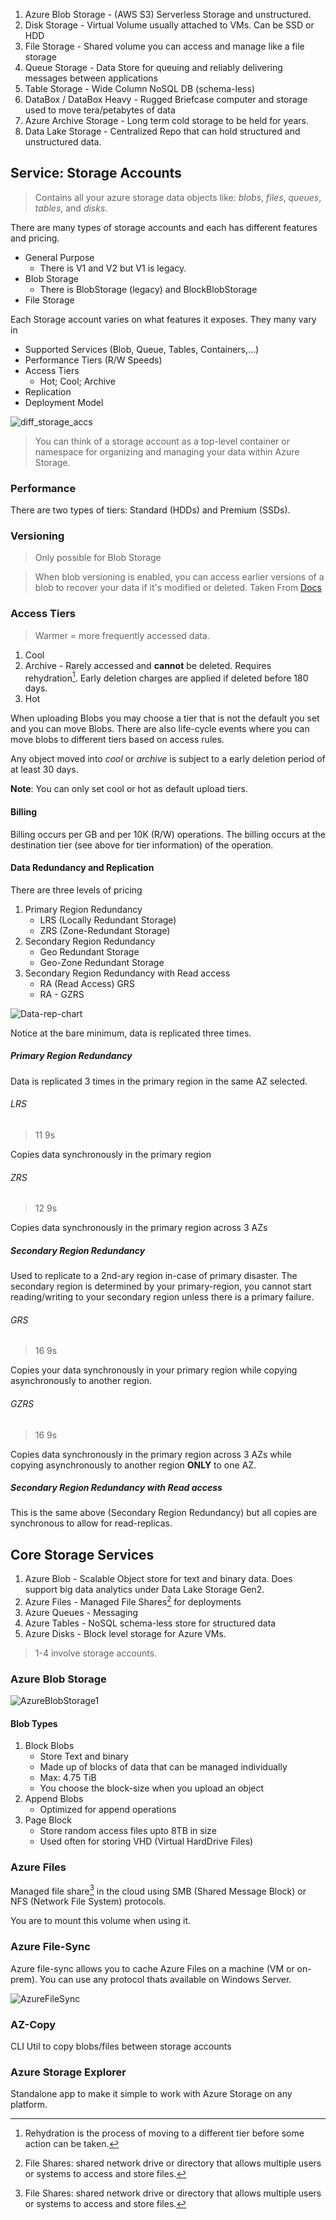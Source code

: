 1. Azure Blob Storage - (AWS S3) Serverless Storage and unstructured.
2. Disk Storage - Virtual Volume usually attached to VMs. Can be SSD or HDD
3. File Storage - Shared volume you can access and manage like a file storage
4. Queue Storage - Data Store for queuing and reliably delivering messages between applications
5. Table Storage - Wide Column NoSQL DB (schema-less)
6. DataBox / DataBox Heavy - Rugged Briefcase computer and storage used to move tera/petabytes of data
7. Azure Archive Storage - Long term cold storage to be held for years.
8. Data Lake Storage - Centralized Repo that can hold structured and unstructured data.
## Service: Storage Accounts

> Contains all your azure storage data objects like: *blobs*, *files*, *queues*, *tables*, and *disks*.


There are many types of storage accounts and each has different features and pricing. 

+ General Purpose
	+ There is V1 and V2 but V1 is legacy.
+ Blob Storage
	+ There is BlobStorage (legacy) and BlockBlobStorage 
+ File Storage

Each Storage account varies on what features it exposes. They many vary in
+ Supported Services (Blob, Queue, Tables, Containers,...)
+ Performance Tiers (R/W Speeds)
+ Access Tiers
	+ Hot; Cool; Archive
+ Replication 
+ Deployment Model

![diff_storage_accs](diff_storage_accs.png)

> You can think of a storage account as a top-level container or namespace for organizing and managing your data within Azure Storage.

### Performance 

There are two types of tiers: Standard (HDDs) and Premium (SSDs). 

### Versioning 

> Only possible for Blob Storage

> When blob versioning is enabled, you can access earlier versions of a blob to recover your data if it's modified or deleted.
> Taken From [Docs](https://learn.microsoft.com/en-us/azure/storage/blobs/versioning-overview)
### Access Tiers

> Warmer = more frequently accessed data. 

1. Cool
2. Archive - Rarely accessed and **cannot** be deleted. Requires rehydration[^1]. Early deletion charges are applied if deleted before 180 days.
3. Hot

When uploading Blobs you may choose a tier that is not the default you set and you can move Blobs. There are also life-cycle events where you can move blobs to different tiers based on access rules. 

Any object moved into *cool* or *archive* is subject to a early deletion period of at least 30 days.

**Note**: You can only set cool or hot as default upload tiers.
#### Billing

Billing occurs per GB and per 10K (R/W) operations. The billing occurs at the destination tier (see above for tier information) of the operation.
#### Data Redundancy and Replication 

There are three levels of pricing

1. Primary Region Redundancy
	+ LRS (Locally Redundant Storage)
	+ ZRS (Zone-Redundant Storage)
2. Secondary Region Redundancy
	+ Geo Redundant Storage
	+ Geo-Zone Redundant Storage
3. Secondary Region Redundancy with Read access
	+ RA (Read Access) GRS
	+ RA - GZRS


![Data-rep-chart](https://media.tutorialsdojo.com/azure_blog_storage_options.png)

Notice at the bare minimum, data is replicated three times.

##### Primary Region Redundancy
Data is replicated 3 times in the primary region in the same AZ selected. 
###### LRS

> 11 9s

Copies data synchronously in the primary region

###### ZRS

> 12 9s

Copies data synchronously in the primary region across 3 AZs


##### Secondary Region Redundancy
Used to replicate to a 2nd-ary region in-case of primary disaster. The secondary region is determined by your primary-region, you cannot start reading/writing to your secondary region unless there is a primary failure.

###### GRS

> 16 9s

Copies your data synchronously in your primary region while copying asynchronously to another region. 

###### GZRS

> 16 9s

Copies data synchronously in the primary region across 3 AZs while copying asynchronously to another region **ONLY** to one AZ.

##### Secondary Region Redundancy with Read access

This is the same above  (Secondary Region Redundancy) but all copies are synchronous to allow for read-replicas. 



## Core Storage Services


1. Azure Blob - Scalable Object store for text and binary data. Does support big data analytics under Data Lake Storage Gen2.
2. Azure Files - Managed File Shares[^2] for deployments 
3. Azure Queues - Messaging 
4. Azure Tables - NoSQL schema-less store for structured data 
5. Azure Disks - Block level storage for Azure VMs.


> 1-4 involve storage accounts.


### Azure Blob Storage

![AzureBlobStorage1](AzureBlobStorage1.png)

#### Blob Types

1. Block Blobs
	+ Store Text and binary
	+ Made up of blocks of data that can be managed individually
	+ Max: 4.75 TiB
	+ You choose the block-size when you upload an object
2. Append Blobs
	+ Optimized for append operations
3. Page Block
	+ Store random access files upto 8TB in size
	+ Used often for storing VHD (Virtual HardDrive Files)


### Azure Files

Managed file share[^2] in the cloud using SMB (Shared Message Block) or NFS (Network File System) protocols.

You are to mount this volume when using it.



### Azure File-Sync
Azure file-sync allows you to cache Azure Files on a machine (VM or on-prem). You can use any protocol thats available on Windows Server.

![AzureFileSync](AzureFileSync.png)

### AZ-Copy

CLI Util to copy blobs/files between storage accounts

### Azure Storage Explorer

Standalone app to make it simple to work with Azure Storage on any platform. 



[^1]: Rehydration is the process of moving to a different tier before some action can be taken.
[^2]: File Shares: shared network drive or directory that allows multiple users or systems to access and store files.